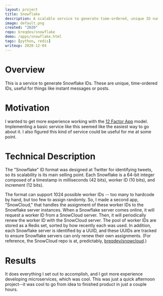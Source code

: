 ```yaml
---
layout: project
title: Snowflake
description: A scalable service to generate time-ordered, unique ID numbers.
image: default.png
created: "2020"
repo: breqdev/snowflake
demo: /apps/snowflake.html
tags: [python, redis]
writeup: 2020-12-04
---
```


# Overview

This is a service to generate Snowflake IDs. These are unique, time-ordered IDs, useful for things like instant messages or posts.

# Motivation

I wanted to get more experience working with the [12 Factor App](https://12factor.net/) model. Implementing a basic service like this seemed like the easiest way to go about it. I also figured this kind of service could be useful for me at some point.

# Technical Description

The "Snowflake" ID format was designed at Twitter for identifying tweets, so its scalability is its main selling point. Each Snowflake is a 64-bit integer composed of a timestamp in milliseconds (42 bits), worker ID (10 bits), and increment (12 bits).

The format can support 1024 possible worker IDs -- too many to hardcode by hand, but too few to assign randomly. So, I made a second app, "SnowCloud," that handles the assignment of these worker IDs to the Snowflake server instances. When a Snowflake server comes online, it will request a worker ID from a SnowCloud server. Then, it will periodically renew the worker ID with the SnowCloud server. The pool of worker IDs are stored as a Redis set, sorted by how recently each was used. In addition, each Snowflake server is identified by a UUID, and these UUIDs are tracked to ensure Snowflake servers can only renew their own assignments. (For reference, the SnowCloud repo is at, predictably, [breqdev/snowcloud](https://github.com/breqdev/snowcloud).)

# Results

It does everything I set out to accomplish, and I got more experience developing microservices, which was cool. This was just a quick afternoon project--it was cool to go from idea to finished product in just a couple hours.
